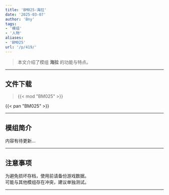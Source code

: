 ```yaml
---
title: 'BM025-海拉'
date: '2025-03-07'
author: 'Bny'
tags:
- '模组'
- '人物'
aliases:
- 'BM025'
url: '/p/419/'
---
```


> 本文介绍了模组 **海拉** 的功能与特点。

---

## 文件下载  

> {{< mod "BM025" >}}  

{{< pan "BM025" >}}  

---

## 模组简介

>  
内容有待更新...  

---

## 注意事项

>  
为避免损坏存档，使用前请备份游戏数据。  
可能与其他模组存在冲突，建议单独测试。  

---

